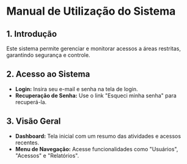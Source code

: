 # Manual de Utilização do Sistema

## 1. Introdução
Este sistema permite gerenciar e monitorar acessos a áreas restritas, garantindo segurança e controle.

## 2. Acesso ao Sistema
- **Login:** Insira seu e-mail e senha na tela de login. 
- **Recuperação de Senha:** Use o link "Esqueci minha senha" para recuperá-la.

## 3. Visão Geral
- **Dashboard:** Tela inicial com um resumo das atividades e acessos recentes.
- **Menu de Navegação:** Acesse funcionalidades como "Usuários", "Acessos" e "Relatórios".